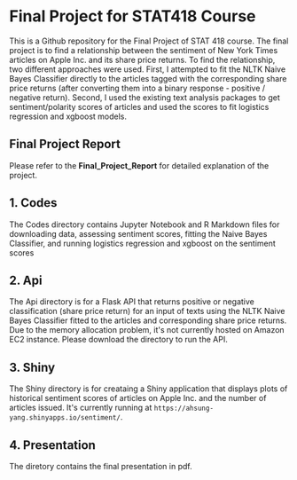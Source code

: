 # Final Project for STAT418 Course

This is a Github repository for the Final Project of STAT 418 course. The final project is to find a relationship between the sentiment of New York Times articles on Apple Inc. and its share price returns. To find the relationship, two different approaches were used. First, I attempted to fit the NLTK Naive Bayes Classifier directly to the articles tagged with the corresponding share price returns (after converting them into a binary response - positive / negative return). Second, I used the existing text analysis packages to get sentiment/polarity scores of articles and used the scores to fit logistics regression and xgboost models. 

## Final Project Report
Please refer to the **Final_Project_Report** for detailed explanation of the project.

## 1. Codes
The Codes directory contains Jupyter Notebook and R Markdown files for downloading data, assessing sentiment scores, fitting the Naive Bayes Classifier, and running logistics regression and xgboost on the sentiment scores 

## 2. Api
The Api directory is for a Flask API that returns positive or negative classification (share price return) for an input of texts using the NLTK Naive Bayes Classifier fitted to the articles and corresponding share price returns. Due to the memory allocation problem, it's not currently hosted on Amazon EC2 instance. Please download the directory to run the API.

## 3. Shiny
The Shiny directory is for creataing a Shiny application that displays plots of historical sentiment scores of articles on Apple Inc. and the number of articles issued. It's currently running at  `https://ahsung-yang.shinyapps.io/sentiment/`.

## 4. Presentation
The diretory contains the final presentation in pdf.
